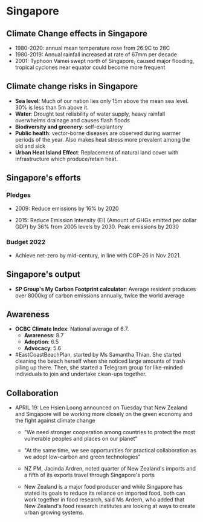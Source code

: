 # Singapore

## Climate Change effects in Singapore

- 1980-2020: annual mean temperature rose from 26.9C to 28C
- 1980-2019: Annual rainfall increased at rate of 67mm per decade
- 2001: Typhoon Vamei swept north of Singapore, caused major flooding, tropical cyclones near equator could become more frequent

## Climate change risks in Singapore

- **Sea level**: Much of our nation lies only 15m above the mean sea level. 30% is less than 5m above it.
- **Water**: Drought test reliability of water supply, heavy rainfall overwhelms drainage and causes flash floods
- **Biodiversity and greenery**: self-explantory
- **Public health**: vector-borne diseases are observed during warmer periods of the year. Also makes heat stress more prevalent among the old and sick
- **Urban Heat Island Effect**: Replacement of natural land cover with infrastructure which produce/retain heat.

## Singapore's efforts

### Pledges

- 2009: Reduce emissions by 16% by 2020

- 2015: Reduce Emission Intensity (EI) (Amount of GHGs emitted per dollar GDP) by 36% from 2005 levels by 2030. Peak emissions by 2030

### Budget 2022

- Achieve net-zero by mid-century, in line with COP-26 in Nov 2021.

## Singapore's output

- **SP Group's My Carbon Footprint calculator**: Average resident produces over 8000kg of carbon emissions annually, twice the world average

## Awareness

- **OCBC Climate Index**: National average of 6.7.
  - **Awareness**: 8.7
  - **Adoption**: 6.5
  - **Advocacy**: 5.6 
- #EastCoastBeachPlan, started by Ms Samantha Thian. She started cleaning the beach herself when she noticed large amounts of trash piling up there. Then, she started a Telegram group for like-minded individuals to join and undertake clean-ups together.

## Collaboration

- APRIL 19: Lee Hsien Loong announced on Tuesday that New Zealand and Singapore will be working more closely on the green economy and the fight against climate change
  
  - "We need stronger cooperation among countries to protect the most vulnerable peoples and places on our planet"
  
  - "At the same time, we see opportunities for practical collaboration as we adopt low-carbon and green technologies"
  
  - NZ PM, Jacinda Ardren, noted quarter of New Zealand's imports and a fifth of its exports travel through Singapore's ports
  
  - New Zealand is a major food producer and while Singapore has stated its goals to reduce its reliance on imported food, both can work together in food research, said Ms Ardern, who added that New Zealand's food research institutes are looking at ways to create urban growing systems.

